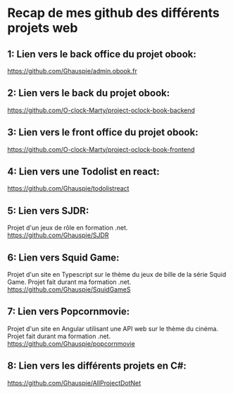 # Recap de mes github des différents projets web
## 1: Lien vers le back office du projet obook:
https://github.com/Ghauspie/admin.obook.fr

## 2: Lien vers le back du projet obook:
https://github.com/O-clock-Marty/project-oclock-book-backend

## 3: Lien vers le front office du projet obook:
https://github.com/O-clock-Marty/project-oclock-book-frontend

## 4: Lien vers une Todolist en react:
https://github.com/Ghauspie/todolistreact

## 5: Lien vers SJDR:
Projet d'un jeux de rôle en formation .net. 
https://github.com/Ghauspie/SJDR

## 6: Lien vers Squid Game:
Projet d'un site en Typescript sur le thème du jeux de bille de la série Squid Game. Projet fait durant ma formation .net.
https://github.com/Ghauspie/SquidGameS

## 7: Lien vers Popcornmovie:
Projet d'un site en Angular utilisant une API web sur le thème du cinéma. Projet fait durant ma formation .net. 
https://github.com/Ghauspie/popcornmovie

## 8: Lien vers les différents projets en C#:
https://github.com/Ghauspie/AllProjectDotNet
